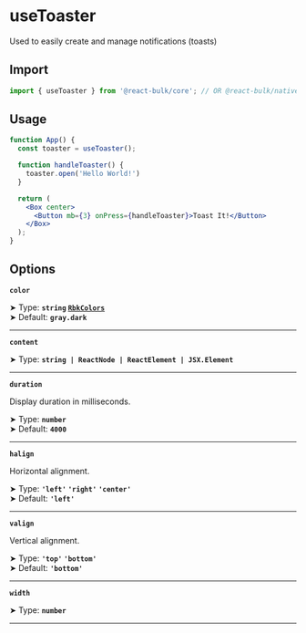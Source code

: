 # useToaster

Used to easily create and manage notifications (toasts)

## Import

```jsx
import { useToaster } from '@react-bulk/core'; // OR @react-bulk/native
```

## Usage

```jsx live
function App() {
  const toaster = useToaster();

  function handleToaster() {
    toaster.open('Hello World!')
  }

  return (
    <Box center>
      <Button mb={3} onPress={handleToaster}>Toast It!</Button>
    </Box>
  );
}
```

## Options

**`color`**

➤ Type: **`string` [`RbkColors`](/docs/type-reference/rbk-colors)** <br/>
➤ Default: **`gray.dark`**

---

**`content`**

➤ Type: **`string | ReactNode | ReactElement | JSX.Element`** <br/>

---

**`duration`**

Display duration in milliseconds.

➤ Type: **`number`** <br/>
➤ Default: **`4000`**

---

**`halign`**

Horizontal alignment.

➤ Type: **`'left'` `'right'` `'center'`** <br/>
➤ Default: **`'left'`** <br/>

---

**`valign`**

Vertical alignment.

➤ Type: **`'top'` `'bottom'`** <br/>
➤ Default: **`'bottom'`** <br/>

---

**`width`**

➤ Type: **`number`** <br/>

---

